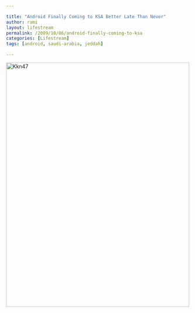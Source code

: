 ```yaml
---

title: "Android Finally Coming to KSA Better Late Than Never"
author: rami
layout: lifestream 
permalink: /2009/10/06/android-finally-coming-to-ksa
categories: [Lifestream]
tags: [android, saudi-arabia, jeddah]

---
```


<div class='p_embed p_image_embed'>
  <a href="http://139.59.20.41/wp-content/uploads/2011/12/kkn47-scaled1000.jpg"><img alt="Kkn47" height="667" src="http://139.59.20.41/wp-content/uploads/2011/12/kkn47-scaled1000.jpg?w=225" width="500" /></a>
</div>
